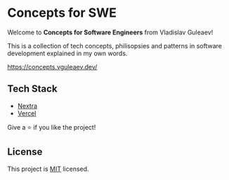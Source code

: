 # Concepts for SWE

Welcome to **Concepts for Software Engineers** from Vladislav Guleaev!

This is a collection of tech concepts, philisopsies and patterns in software development explained in my own words.

https://concepts.vguleaev.dev/

## Tech Stack

- [Nextra](https://nextra.site)
- [Vercel](https://vercel.com/)

Give a ⭐️ if you like the project!

## License

This project is [MIT](https://github.com/vguleaev/concepts/blob/main/LICENSE) licensed.
